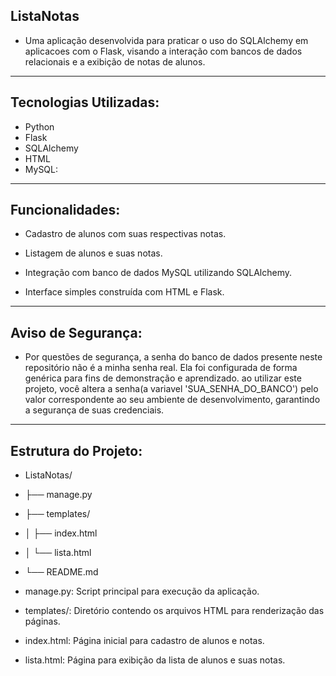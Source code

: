 ## ListaNotas

- Uma aplicação desenvolvida para praticar o uso do SQLAlchemy em aplicacoes com o Flask, visando a interação com bancos de dados relacionais e a exibição de notas de alunos.
---
## Tecnologias Utilizadas:

- Python
- Flask
- SQLAlchemy
- HTML
- MySQL:
---
## Funcionalidades:

- Cadastro de alunos com suas respectivas notas.

- Listagem de alunos e suas notas.

- Integração com banco de dados MySQL utilizando SQLAlchemy.

- Interface simples construída com HTML e Flask.
---
## Aviso de Segurança:

- Por questões de segurança, a senha do banco de dados presente neste repositório não é a minha senha real. Ela foi configurada de forma genérica para fins de demonstração e aprendizado.  ao utilizar este projeto, você altera a senha(a variavel 'SUA_SENHA_DO_BANCO') pelo valor correspondente ao seu ambiente de desenvolvimento, garantindo a segurança de suas credenciais.
---
## Estrutura do Projeto:

- ListaNotas/
- ├── manage.py
- ├── templates/
- │   ├── index.html
- │   └── lista.html
- └── README.md


- manage.py: Script principal para execução da aplicação.

- templates/: Diretório contendo os arquivos HTML para renderização das páginas.

- index.html: Página inicial para cadastro de alunos e notas.

- lista.html: Página para exibição da lista de alunos e suas notas.
